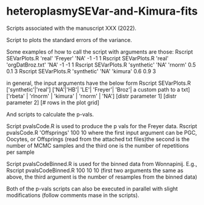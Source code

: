 # heteroplasmySEVar-and-Kimura-fits

Scripts associated with the manuscript XXX (2022). 

Script to plots the standard errors of the variance.

Some examples of how to call the script with arguments are those:
Rscript SEVarPlots.R 'real' 'Freyer' 'NA' -1 -1 1
Rscript SEVarPlots.R 'real' 'orgDatBroz.txt' 'NA' -1 -1 1
Rscript SEVarPlots.R 'synthetic' 'NA' 'rnorm' 0.5 0.1 3
Rscript SEVarPlots.R 'synthetic' 'NA' 'kimura' 0.6 0.9 3

in general, the input arguments have the below form
Rscript SEVarPlots.R    ['synthetic'|'real']       ['NA'|'HB'| 'LE'| 'Freyer'| 'Broz'| a custom path to a txt]        ['rbeta' | 'rlnorm' | 'kimura' | 'rnorm' | 'NA']        [distr parameter 1]        [distr parameter 2]   [# rows in the plot grid]

And scripts to calculate the p-vals.

Script pvalsCode.R is used to produce the p vals for the Freyer data. 
Rscript pvalsCode.R  'Offsprings' 100 10
where the first input argument can be PGC, Oocytes, or Offsprings (read from the attached txt files)the second is the number of MCMC samples and the third one is the number of repetitions per sample

Script pvalsCodeBinned.R is used for the binned data from Wonnapinij.
E.g., Rscript  pvalsCodeBinned.R  100 10 10
(first two arguments the same as above, the third argument is the number of resamples from the binned data)

Both of the p-vals scripts can also be executed in parallel with slight modifications (follow comments mase in the scripts).
